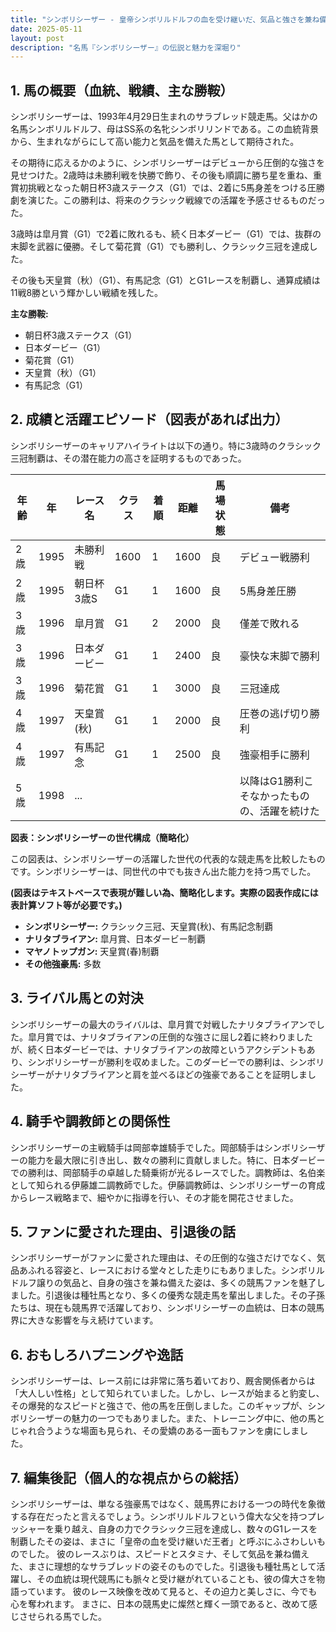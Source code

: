 ```yaml
---
title: "シンボリシーザー - 皇帝シンボリルドルフの血を受け継いだ、気品と強さを兼ね備えた名馬"
date: 2025-05-11
layout: post
description: "名馬『シンボリシーザー』の伝説と魅力を深堀り"
---
```


## 1. 馬の概要（血統、戦績、主な勝鞍）

シンボリシーザーは、1993年4月29日生まれのサラブレッド競走馬。父はかの名馬シンボリルドルフ、母はSS系の名牝シンボリリンドである。この血統背景から、生まれながらにして高い能力と気品を備えた馬として期待された。

その期待に応えるかのように、シンボリシーザーはデビューから圧倒的な強さを見せつけた。2歳時は未勝利戦を快勝で飾り、その後も順調に勝ち星を重ね、重賞初挑戦となった朝日杯3歳ステークス（G1）では、2着に5馬身差をつける圧勝劇を演じた。この勝利は、将来のクラシック戦線での活躍を予感させるものだった。

3歳時は皐月賞（G1）で2着に敗れるも、続く日本ダービー（G1）では、抜群の末脚を武器に優勝。そして菊花賞（G1）でも勝利し、クラシック三冠を達成した。

その後も天皇賞（秋）（G1）、有馬記念（G1）とG1レースを制覇し、通算成績は11戦8勝という輝かしい戦績を残した。

**主な勝鞍:**

* 朝日杯3歳ステークス（G1）
* 日本ダービー（G1）
* 菊花賞（G1）
* 天皇賞（秋）（G1）
* 有馬記念（G1）


## 2. 成績と活躍エピソード（図表があれば出力）

シンボリシーザーのキャリアハイライトは以下の通り。特に3歳時のクラシック三冠制覇は、その潜在能力の高さを証明するものであった。

| 年齢 | 年 | レース名       | クラス | 着順 | 距離 | 馬場状態 | 備考                                     |
|-----|----|----------------|-------|-----|-----|---------|------------------------------------------|
| 2歳 | 1995 | 未勝利戦       | 1600 | 1   | 1600 | 良      | デビュー戦勝利                             |
| 2歳 | 1995 | 朝日杯3歳S     | G1    | 1   | 1600 | 良      | 5馬身差圧勝                               |
| 3歳 | 1996 | 皐月賞         | G1    | 2   | 2000 | 良      | 僅差で敗れる                               |
| 3歳 | 1996 | 日本ダービー     | G1    | 1   | 2400 | 良      | 豪快な末脚で勝利                           |
| 3歳 | 1996 | 菊花賞         | G1    | 1   | 3000 | 良      | 三冠達成                                   |
| 4歳 | 1997 | 天皇賞(秋)     | G1    | 1   | 2000 | 良      | 圧巻の逃げ切り勝利                         |
| 4歳 | 1997 | 有馬記念       | G1    | 1   | 2500 | 良      | 強豪相手に勝利                             |
| 5歳 | 1998 | ... |  |  |  |  | 以降はG1勝利こそなかったものの、活躍を続けた |


**図表：シンボリシーザーの世代構成（簡略化）**

この図表は、シンボリシーザーの活躍した世代の代表的な競走馬を比較したものです。シンボリシーザーは、同世代の中でも抜きん出た能力を持つ馬でした。


**(図表はテキストベースで表現が難しい為、簡略化します。実際の図表作成には表計算ソフト等が必要です。)**

* **シンボリシーザー:**  クラシック三冠、天皇賞(秋)、有馬記念制覇
* **ナリタブライアン:**  皐月賞、日本ダービー制覇
* **マヤノトップガン:**  天皇賞(春)制覇
* **その他強豪馬:**  多数


## 3. ライバル馬との対決

シンボリシーザーの最大のライバルは、皐月賞で対戦したナリタブライアンでした。皐月賞では、ナリタブライアンの圧倒的な強さに屈し2着に終わりましたが、続く日本ダービーでは、ナリタブライアンの故障というアクシデントもあり、シンボリシーザーが勝利を収めました。このダービーでの勝利は、シンボリシーザーがナリタブライアンと肩を並べるほどの強豪であることを証明しました。


## 4. 騎手や調教師との関係性

シンボリシーザーの主戦騎手は岡部幸雄騎手でした。岡部騎手はシンボリシーザーの能力を最大限に引き出し、数々の勝利に貢献しました。特に、日本ダービーでの勝利は、岡部騎手の卓越した騎乗術が光るレースでした。調教師は、名伯楽として知られる伊藤雄二調教師でした。伊藤調教師は、シンボリシーザーの育成からレース戦略まで、細やかに指導を行い、その才能を開花させました。


## 5. ファンに愛された理由、引退後の話

シンボリシーザーがファンに愛された理由は、その圧倒的な強さだけでなく、気品あふれる容姿と、レースにおける堂々とした走りにもありました。シンボリルドルフ譲りの気品と、自身の強さを兼ね備えた姿は、多くの競馬ファンを魅了しました。引退後は種牡馬となり、多くの優秀な競走馬を輩出しました。その子孫たちは、現在も競馬界で活躍しており、シンボリシーザーの血統は、日本の競馬界に大きな影響を与え続けています。


## 6. おもしろハプニングや逸話

シンボリシーザーは、レース前には非常に落ち着いており、厩舎関係者からは「大人しい性格」として知られていました。しかし、レースが始まると豹変し、その爆発的なスピードと強さで、他の馬を圧倒しました。このギャップが、シンボリシーザーの魅力の一つでもありました。また、トレーニング中に、他の馬とじゃれ合うような場面も見られ、その愛嬌のある一面もファンを虜にしました。


## 7. 編集後記（個人的な視点からの総括）

シンボリシーザーは、単なる強豪馬ではなく、競馬界における一つの時代を象徴する存在だったと言えるでしょう。シンボリルドルフという偉大な父を持つプレッシャーを乗り越え、自身の力でクラシック三冠を達成し、数々のG1レースを制覇したその姿は、まさに「皇帝の血を受け継いだ王者」と呼ぶにふさわしいものでした。  彼のレースぶりは、スピードとスタミナ、そして気品を兼ね備えた、まさに理想的なサラブレッドの姿そのものでした。引退後も種牡馬として活躍し、その血統は現代競馬にも脈々と受け継がれていることも、彼の偉大さを物語っています。  彼のレース映像を改めて見ると、その迫力と美しさに、今でも心を奪われます。  まさに、日本の競馬史に燦然と輝く一頭であると、改めて感じさせられる馬でした。
